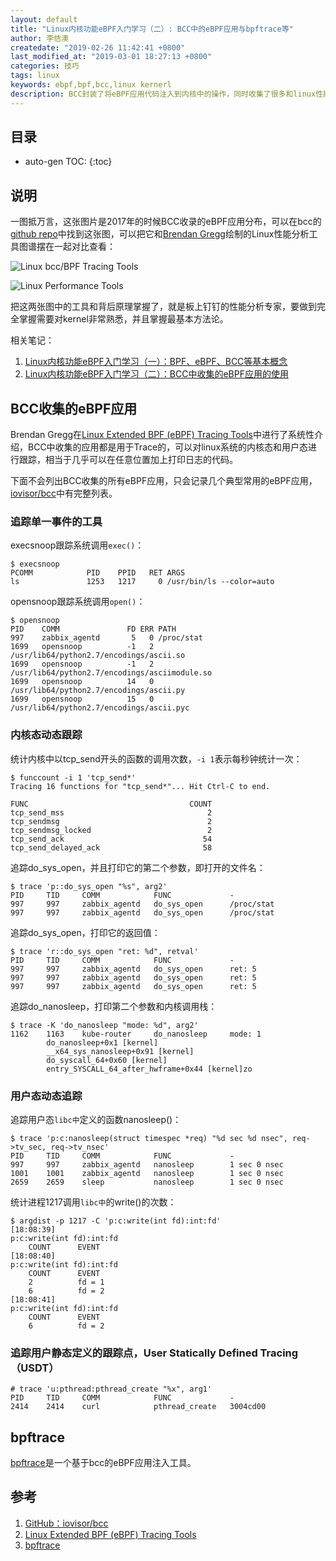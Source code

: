 ```yaml
---
layout: default
title: "Linux内核功能eBPF入门学习（二）: BCC中的eBPF应用与bpftrace等"
author: 李佶澳
createdate: "2019-02-26 11:42:41 +0800"
last_modified_at: "2019-03-01 18:27:13 +0800"
categories: 技巧
tags: linux
keywords: ebpf,bpf,bcc,linux kernerl
description: BCC封装了将eBPF应用代码注入到内核中的操作，同时收集了很多和linux性能调试相关的eBPF应用
---
```


## 目录
* auto-gen TOC:
{:toc}

## 说明

一图抵万言，这张图片是2017年的时候BCC收录的eBPF应用分布，可以在bcc的[github repo][1]中找到这张图，可以把它和[Brendan Gregg](http://www.brendangregg.com/)绘制的Linux性能分析工具图谱摆在一起对比查看：

![Linux bcc/BPF Tracing Tools](https://www.lijiaocn.com/linux/img/linux/05-bcc_tracing_tools_2017.png)

![Linux Performance Tools](https://www.lijiaocn.com/img/linux/03-linux-performance-tools.png)

把这两张图中的工具和背后原理掌握了，就是板上钉钉的性能分析专家，要做到完全掌握需要对kernel非常熟悉，并且掌握最基本方法论。

相关笔记：

1. [Linux内核功能eBPF入门学习（一）：BPF、eBPF、BCC等基本概念](https://www.lijiaocn.com/%E6%8A%80%E5%B7%A7/2019/02/25/ebpf-introduction-1.html)
2. [Linux内核功能eBPF入门学习（二）：BCC中收集的eBPF应用的使用](https://www.lijiaocn.com/%E6%8A%80%E5%B7%A7/2019/02/26/ebpf-introduction-2-bcc-usage.html)

## BCC收集的eBPF应用

Brendan Gregg在[Linux Extended BPF (eBPF) Tracing Tools][2]中进行了系统性介绍，BCC中收集的应用都是用于Trace的，可以对linux系统的内核态和用户态进行跟踪，相当于几乎可以在任意位置加上打印日志的代码。

下面不会列出BCC收集的所有eBPF应用，只会记录几个典型常用的eBPF应用，[iovisor/bcc](https://github.com/iovisor/bcc)中有完整列表。

### 追踪单一事件的工具

execsnoop跟踪系统调用`exec()`：

```
$ execsnoop
PCOMM            PID    PPID   RET ARGS
ls               1253   1217     0 /usr/bin/ls --color=auto
```
opensnoop跟踪系统调用`open()`：

```
$ opensnoop
PID    COMM               FD ERR PATH
997    zabbix_agentd       5   0 /proc/stat
1699   opensnoop          -1   2 /usr/lib64/python2.7/encodings/ascii.so
1699   opensnoop          -1   2 /usr/lib64/python2.7/encodings/asciimodule.so
1699   opensnoop          14   0 /usr/lib64/python2.7/encodings/ascii.py
1699   opensnoop          15   0 /usr/lib64/python2.7/encodings/ascii.pyc
```

### 内核态动态跟踪

统计内核中以tcp_send开头的函数的调用次数，`-i 1`表示每秒钟统计一次：

```
$ funccount -i 1 'tcp_send*'
Tracing 16 functions for "tcp_send*"... Hit Ctrl-C to end.

FUNC                                    COUNT
tcp_send_mss                                2
tcp_sendmsg                                 2
tcp_sendmsg_locked                          2
tcp_send_ack                               54
tcp_send_delayed_ack                       58
```

追踪do_sys_open，并且打印它的第二个参数，即打开的文件名：

```
$ trace 'p::do_sys_open "%s", arg2'
PID     TID     COMM            FUNC             -
997     997     zabbix_agentd   do_sys_open      /proc/stat
997     997     zabbix_agentd   do_sys_open      /proc/stat
```

追踪do_sys_open，打印它的返回值：

```
$ trace 'r::do_sys_open "ret: %d", retval'
PID     TID     COMM            FUNC             -
997     997     zabbix_agentd   do_sys_open      ret: 5
997     997     zabbix_agentd   do_sys_open      ret: 5
997     997     zabbix_agentd   do_sys_open      ret: 5
```

追踪do_nanosleep，打印第二个参数和内核调用栈：

```
$ trace -K 'do_nanosleep "mode: %d", arg2'
1162    1163    kube-router     do_nanosleep     mode: 1
        do_nanosleep+0x1 [kernel]
        __x64_sys_nanosleep+0x91 [kernel]
        do_syscall_64+0x60 [kernel]
        entry_SYSCALL_64_after_hwframe+0x44 [kernel]zo
```

### 用户态动态追踪

追踪用户态`libc中`定义的函数nanosleep()：

```
$ trace 'p:c:nanosleep(struct timespec *req) "%d sec %d nsec", req->tv_sec, req->tv_nsec'
PID     TID     COMM            FUNC             -
997     997     zabbix_agentd   nanosleep        1 sec 0 nsec
1001    1001    zabbix_agentd   nanosleep        1 sec 0 nsec
2659    2659    sleep           nanosleep        1 sec 0 nsec
```

统计进程1217调用`libc中`的write()的次数：

```
$ argdist -p 1217 -C 'p:c:write(int fd):int:fd'
[18:08:39]
p:c:write(int fd):int:fd
    COUNT      EVENT
[18:08:40]
p:c:write(int fd):int:fd
    COUNT      EVENT
    2          fd = 1
    6          fd = 2
[18:08:41]
p:c:write(int fd):int:fd
    COUNT      EVENT
    6          fd = 2
```

### 追踪用户静态定义的跟踪点，User Statically Defined Tracing（USDT）

```
# trace 'u:pthread:pthread_create "%x", arg1'
PID     TID     COMM            FUNC             -
2414    2414    curl            pthread_create   3004cd00
```

## bpftrace

[bpftrace][3]是一个基于bcc的eBPF应用注入工具。

## 参考

1. [GitHub：iovisor/bcc][1]
2. [Linux Extended BPF (eBPF) Tracing Tools][2]
3. [bpftrace][3]

[1]: https://github.com/iovisor/bcc "GitHub：iovisor/bcc"
[2]: http://www.brendangregg.com/ebpf.html "Linux Extended BPF (eBPF) Tracing Tools"
[3]: https://github.com/iovisor/bpftrace "bpftrace"

